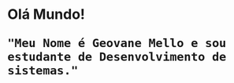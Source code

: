 <div class="row">
  <div class="col-md-6 col-md-offset-3">
    <h1>Olá Mundo! 
    
    "Meu Nome é Geovane Mello e sou estudante de Desenvolvimento de sistemas."

    
  </div>
</div>
